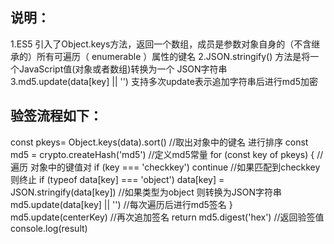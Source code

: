 ## 说明：

  1.ES5 引入了Object.keys方法，返回一个数组，成员是参数对象自身的（不含继承的）所有可遍历（ enumerable ）属性的键名
  2.JSON.stringify() 方法是将一个JavaScript值(对象或者数组)转换为一个 JSON字符串
  3.md5.update(data[key] || '') 支持多次update表示追加字符串后进行md5加密

## 验签流程如下：

  const pkeys= Object.keys(data).sort() //取出对象中的键名 进行排序
  const md5 = crypto.createHash('md5') //定义md5常量
  for (const key of pkeys) { //遍历 对象中的键值对
    if (key === 'checkkey') continue //如果匹配到checkkey则终止
    if (typeof data[key] === 'object') data[key] = JSON.stringify(data[key]) //如果类型为object  则转换为JSON字符串
    md5.update(data[key] || '') //每次遍历后进行md5签名
  }
  md5.update(centerKey)  //再次追加签名
  return md5.digest('hex') //返回验签值
  console.log(result)
